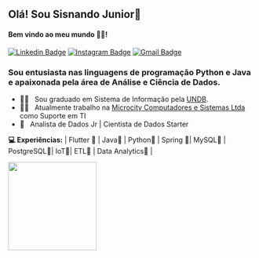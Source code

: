## Olá! Sou Sisnando Junior👋
#### Bem vindo ao meu mundo 🧑‍💻!

 [![Linkedin Badge](https://img.shields.io/badge/-SisnandoJunior-6633cc?-LinkedIn-blue?style=flat-square&logo=Linkedin&logoColor=white&link=https://www.linkedin.com/in/sisnando-junior-812050b6/)](https://www.linkedin.com/in/sisnando-junior-812050b6/) 
 [![Instagram Badge](https://img.shields.io/badge/-Instagram-blue?style=flat-square&logo=Instagram&logoColor=white&link=https://instagram.com/sisnando_dev?igshid=1o9uhlz6bqs4s)](https://instagram.com/sisnando_dev?igshid=1o9uhlz6bqs4s) 
[![Gmail Badge](https://img.shields.io/badge/-nandodevs@gmail.com-6633cc?style=flat-square&logo=Gmail&logoColor=white&link=mailto:nandodevs@gmail.com)](mailto:nandodevs@gmail.com)

### Sou entusiasta nas linguagens de programação Python e Java e apaixonada pela área de Análise e Ciência de Dados.

- 👨‍🎓  &nbsp; Sou graduado em Sistema de Informação pela [UNDB](https://www.undb.edu.br/).
- 👨‍💻 &nbsp; Atualmente trabalho na [Microcity Computadores e Sistemas Ltda](http://microcity.com.br/) como Suporte em TI
- 📖 &nbsp; Analista de Dados Jr | Cientista de Dados Starter

**💻 Experiências:**
 | Flutter 💙 | Java🧡 | Python💜 | Spring 💜| MySQL💜 | PostgreSQL💜| IoT💜| ETL💜 | Data Analytics💜 |


<div>
  <a href="https://github.com/nandodevs">
  <img height="180em" src="https://github-readme-stats.vercel.app/api/top-langs/?username=nandodevs&layout=compact&langs_count=7&theme=dracula"/>
</div>
 </a>
